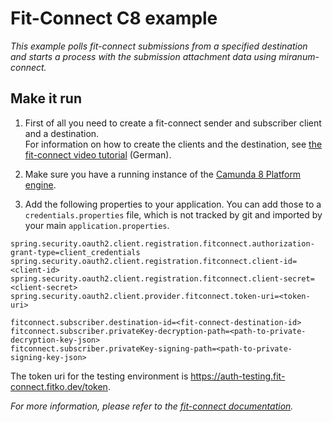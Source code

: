 # Fit-Connect C8 example

*This example polls fit-connect submissions from a specified destination and starts a process with the submission attachment data using miranum-connect.*

## Make it run

1. First of all you need to create a fit-connect sender and subscriber client and a destination. \
For information on how to create the clients and the destination, see [the fit-connect video tutorial](https://docs.fitko.de/fit-connect/docs/receiving/overview) (German).

2. Make sure you have a running instance of the [Camunda 8 Platform engine](../../../stack/camunda-8/docker-compose.yml).
3. Add the following properties to your application. You can add those to a `credentials.properties` file, which is not tracked by git  and imported by your main `application.properties`.

```properties
spring.security.oauth2.client.registration.fitconnect.authorization-grant-type=client_credentials
spring.security.oauth2.client.registration.fitconnect.client-id=<client-id>
spring.security.oauth2.client.registration.fitconnect.client-secret=<client-secret>
spring.security.oauth2.client.provider.fitconnect.token-uri=<token-uri>

fitconnect.subscriber.destination-id=<fit-connect-destination-id>
fitconnect.subscriber.privateKey-decryption-path=<path-to-private-decryption-key-json>
fitconnect.subscriber.privateKey-signing-path=<path-to-private-signing-key-json>
```
The token uri for the testing environment is https://auth-testing.fit-connect.fitko.dev/token.

*For more information, please refer to the [fit-connect documentation](https://docs.fitko.de/fit-connect/docs).*